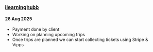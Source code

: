 ### [ilearninghubb](https://ilearninghubb.com)

#### 26 Aug 2025
- Payment done by client
- Working on planning upcoming trips
- Once trips are planned we can start collecting tickets using Stripe & Vipps
